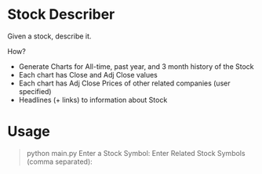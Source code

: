 Stock Describer
===============


Given a stock, describe it.

How?

* Generate Charts for All-time, past year, and 3 month history of the Stock
* Each chart has Close and Adj Close values
* Each chart has Adj Close Prices of other related companies (user specified)
* Headlines (+ links) to information about Stock


# Usage 

> python main.py 
Enter a Stock Symbol: <Enter Symbol>
Enter Related Stock Symbols (comma separated): <Enter related Symbols>